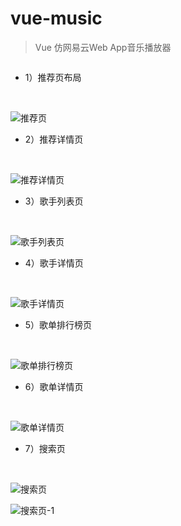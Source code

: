 # vue-music

> Vue 仿网易云Web App音乐播放器
```
```
* 1）推荐页布局
<br/>

![推荐页](https://github.com/FKLam/vue-music/blob/Dev/screenImages/%E6%88%AA%E5%B1%8F2020-09-0115.39.37.png)
<br/>

* 2）推荐详情页
<br/>

![推荐详情页](https://github.com/FKLam/vue-music/blob/Dev/screenImages/%E6%88%AA%E5%B1%8F2020-09-0115.56.20.png)

* 3）歌手列表页
<br/>

![歌手列表页](https://github.com/FKLam/vue-music/blob/Dev/screenImages/%E6%88%AA%E5%B1%8F2020-09-0116.19.17.png)

* 4）歌手详情页
<br/>

![歌手详情页](https://github.com/FKLam/vue-music/blob/Dev/screenImages/%E6%88%AA%E5%B1%8F2020-09-0116.19.33.png)

* 5）歌单排行榜页
<br/>

![歌单排行榜页](https://github.com/FKLam/vue-music/blob/Dev/screenImages/%E6%88%AA%E5%B1%8F2020-09-0116.19.49.png)

* 6）歌单详情页
<br/>

![歌单详情页](https://github.com/FKLam/vue-music/blob/Dev/screenImages/%E6%88%AA%E5%B1%8F2020-09-0116.19.59.png)

* 7）搜索页
<br/>

![搜索页](https://github.com/FKLam/vue-music/blob/Dev/screenImages/%E6%88%AA%E5%B1%8F2020-09-0217.29.55.png)

![搜索页-1](https://github.com/FKLam/vue-music/blob/Dev/screenImages/%E6%88%AA%E5%B1%8F2020-09-0217.30.09.png)
